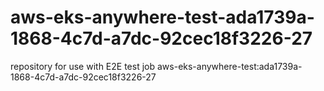 # aws-eks-anywhere-test-ada1739a-1868-4c7d-a7dc-92cec18f3226-27
repository for use with E2E test job aws-eks-anywhere-test:ada1739a-1868-4c7d-a7dc-92cec18f3226-27
